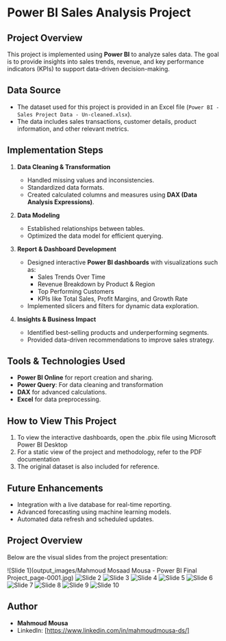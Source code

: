 # Power BI Sales Analysis Project

## Project Overview
This project is implemented using **Power BI** to analyze sales data. The goal is to provide insights into sales trends, revenue, and key performance indicators (KPIs) to support data-driven decision-making.

## Data Source
- The dataset used for this project is provided in an Excel file (`Power BI - Sales Project Data - Un-cleaned.xlsx`).
- The data includes sales transactions, customer details, product information, and other relevant metrics.

## Implementation Steps
1. **Data Cleaning & Transformation**
   - Handled missing values and inconsistencies.
   - Standardized data formats.
   - Created calculated columns and measures using **DAX (Data Analysis Expressions)**.

2. **Data Modeling**
   - Established relationships between tables.
   - Optimized the data model for efficient querying.

3. **Report & Dashboard Development**
   - Designed interactive **Power BI dashboards** with visualizations such as:
     - Sales Trends Over Time
     - Revenue Breakdown by Product & Region
     - Top Performing Customers
     - KPIs like Total Sales, Profit Margins, and Growth Rate
   - Implemented slicers and filters for dynamic data exploration.

4. **Insights & Business Impact**
   - Identified best-selling products and underperforming segments.
   - Provided data-driven recommendations to improve sales strategy.

## Tools & Technologies Used
- **Power BI Online** for report creation and sharing.
- **Power Query**: For data cleaning and transformation
- **DAX** for advanced calculations.
- **Excel** for data preprocessing.

## How to View This Project
1. To view the interactive dashboards, open the .pbix file using Microsoft Power BI Desktop
2. For a static view of the project and methodology, refer to the PDF documentation
3. The original dataset is also included for reference.

## Future Enhancements
- Integration with a live database for real-time reporting.
- Advanced forecasting using machine learning models.
- Automated data refresh and scheduled updates.



## Project Overview
Below are the visual slides from the project presentation:

![Slide 1](output_images/Mahmoud Mosaad Mousa - Power BI Final Project_page-0001.jpg)
![Slide 2](output_images/Mahmoud%20Mosaad%20Mousa%20-%20Power%20BI%20Final%20Project_page-0002.jpg)
![Slide 3](output_images/Mahmoud%20Mosaad%20Mousa%20-%20Power%20BI%20Final%20Project_page-0003.jpg)
![Slide 4](output_images/Mahmoud%20Mosaad%20Mousa%20-%20Power%20BI%20Final%20Project_page-0004.jpg)
![Slide 5](output_images/Mahmoud%20Mosaad%20Mousa%20-%20Power%20BI%20Final%20Project_page-0005.jpg)
![Slide 6](output_images/Mahmoud%20Mosaad%20Mousa%20-%20Power%20BI%20Final%20Project_page-0006.jpg)
![Slide 7](output_images/Mahmoud%20Mosaad%20Mousa%20-%20Power%20BI%20Final%20Project_page-0007.jpg)
![Slide 8](output_images/Mahmoud%20Mosaad%20Mousa%20-%20Power%20BI%20Final%20Project_page-0008.jpg)
![Slide 9](output_images/Mahmoud%20Mosaad%20Mousa%20-%20Power%20BI%20Final%20Project_page-0009.jpg)
![Slide 10](output_images/Mahmoud%20Mosaad%20Mousa%20-%20Power%20BI%20Final%20Project_page-0010.jpg)



## Author
- **Mahmoud Mousa**
- LinkedIn: [https://www.linkedin.com/in/mahmoudmousa-ds/]



